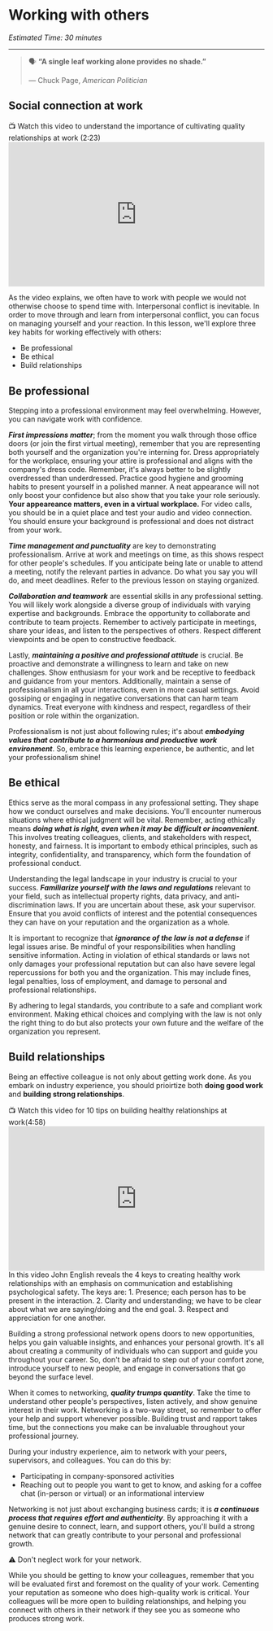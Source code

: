 # Working with others

*Estimated Time: 30 minutes*

---

>  🗣 **“A single leaf working alone provides no shade.”**
>
>  — Chuck Page, _American Politician_

## Social connection at work

<aside> 
 📺 Watch this video to understand the importance of cultivating quality relationships at work (2:23)
 </aside>

 <div style="position: relative; padding-bottom: 56.25%; height: 0;">
  <iframe width="560" height="315" src="https://www.youtube.com/embed/kjLNpa--aX4" title="YouTube video player" frameborder="0" allow="accelerometer; autoplay; clipboard-write; encrypted-media; gyroscope; picture-in-picture; web-share" allowfullscreen style="position: absolute; top: 0; left: 0; width: 100%; height: 100%;"></iframe>
</div>
 
As the video explains, we often have to work with people we would not otherwise choose to spend time with. Interpersonal conflict is inevitable. In order to move through and learn from interpersonal conflict, you can focus on managing yourself and your reaction. In this lesson, we'll explore three key habits for working effectively with others: 

- Be professional
- Be ethical 
- Build relationships

## Be professional
Stepping into a professional environment may feel overwhelming. However, you can navigate work with confidence. 

**_First impressions matter_**; from the moment you walk through those office doors (or join the first virtual meeting), remember that you are representing both yourself and the organization you're interning for. Dress appropriately for the workplace, ensuring your attire is professional and aligns with the company's dress code. Remember, it's always better to be slightly overdressed than underdressed. Practice good hygiene and grooming habits to present yourself in a polished manner. A neat appearance will not only boost your confidence but also show that you take your role seriously. **Your appeareance matters, even in a virtual workplace.** For video calls, you should be in a quiet place and test your audio and video connection. You should ensure your background is professional and does not distract from your work. 

**_Time management and punctuality_** are key to demonstrating professionalism. Arrive at work and meetings on time, as this shows respect for other people's schedules. If you anticipate being late or unable to attend a meeting, notify the relevant parties in advance. Do what you say you will do, and meet deadlines. Refer to the previous lesson on staying organized.  

**_Collaboration and teamwork_** are essential skills in any professional setting. You will likely work alongside a diverse group of individuals with varying expertise and backgrounds. Embrace the opportunity to collaborate and contribute to team projects. Remember to actively participate in meetings, share your ideas, and listen to the perspectives of others. Respect different viewpoints and be open to constructive feedback.

Lastly, **_maintaining a positive and professional attitude_** is crucial. Be proactive and demonstrate a willingness to learn and take on new challenges. Show enthusiasm for your work and be receptive to feedback and guidance from your mentors. Additionally, maintain a sense of professionalism in all your interactions, even in more casual settings. Avoid gossiping or engaging in negative conversations that can harm team dynamics. Treat everyone with kindness and respect, regardless of their position or role within the organization. 

Professionalism is not just about following rules; it's about **_embodying values that contribute to a harmonious and productive work environment_**. So, embrace this learning experience, be authentic, and let your professionalism shine!

## Be ethical
Ethics serve as the moral compass in any professional setting. They shape how we conduct ourselves and make decisions. You'll encounter numerous situations where ethical judgment will be vital. Remember, acting ethically means **_doing what is right, even when it may be difficult or inconvenient_**. This involves treating colleagues, clients, and stakeholders with respect, honesty, and fairness. It is important to embody ethical principles, such as integrity, confidentiality, and transparency, which form the foundation of professional conduct. 

Understanding the legal landscape in your industry is  crucial to your success. **_Familiarize yourself with the laws and regulations_** relevant to your field, such as intellectual property rights, data privacy, and anti-discrimination laws. If you are uncertain about these, ask your supervisor. Ensure that you avoid conflicts of interest and the potential consequences they can have on your reputation and the organization as a whole.

It is important to recognize that **_ignorance of the law is not a defense_** if legal issues arise. Be mindful of your responsibilities when handling sensitive information. Acting in violation of ethical standards or laws not only damages your professional reputation but can also have severe legal repercussions for both you and the organization. This may include fines, legal penalties, loss of employment, and damage to personal and professional relationships.

By adhering to legal standards, you contribute to a safe and compliant work environment. Making ethical choices and complying with the law is not only the right thing to do but also protects your own future and the welfare of the organization you represent.

## Build relationships

Being an effective colleague is not only about getting work done. As you embark on industry experience, you should prioirtize both **doing good work** and **building strong relationships**. 


<aside>
 📺 Watch this video for 10 tips on building healthy relationships at work(4:58)
 </aside>

<div style="position: relative; padding-bottom: 56.25%; height: 0;">
  <iframe width="560" height="315" src="https://www.youtube.com/embed/2PTmPOY34dk" title="YouTube video player" frameborder="0" allow="accelerometer; autoplay; clipboard-write; encrypted-media; gyroscope; picture-in-picture; web-share" allowfullscreen style="position: absolute; top: 0; left: 0; width: 100%; height: 100%;"></iframe>
</div>
In this video John English reveals the 4 keys to creating healthy work relationships with an emphasis on communication and establishing psychological safety. The keys are:
1. Presence; each person has to be present in the interaction. 
2. Clarity and understanding; we have to be clear about what we are saying/doing and the end goal.
3. Respect and appreciation for one another.

Building a strong professional network opens doors to new opportunities, helps you gain valuable insights, and enhances your personal growth. It's all about creating a community of individuals who can support and guide you throughout your career. So, don't be afraid to step out of your comfort zone, introduce yourself to new people, and engage in conversations that go beyond the surface level.

When it comes to networking, **_quality trumps quantity_**. Take the time to understand other people's perspectives, listen actively, and show genuine interest in their work. Networking is a two-way street, so remember to offer your help and support whenever possible. Building trust and rapport takes time, but the connections you make can be invaluable throughout your professional journey.

During your industry experience, aim to network with your peers, supervisors, and colleagues. You can do this by:
 - Participating in company-sponsored activities
 - Reaching out to people you want to get to know, and asking for a coffee chat (in-person or virtual) or an informational interview 

Networking is not just about exchanging business cards; it is **_a continuous process that requires effort and authenticity_**. By approaching it with a genuine desire to connect, learn, and support others, you'll build a strong network that can greatly contribute to your personal and professional growth. 

<aside>
 ⚠️ Don't neglect work for your network. 
 </aside>

While you should be getting to know your colleagues, remember that you will be evaluated first and foremost on the quality of your work. Cementing your reputation as someone who does high-quality work is critical. Your colleagues will be more open to building relationships, and helping you connect with others in their network if they see you as someone who produces strong work. 
